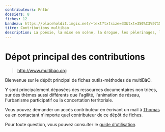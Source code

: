 ```yaml
---
contributeurs: Pntbr
dossiers: 8
fiches: 12
bandeau: https://placeholdit.imgix.net/~text?txtsize=33&txt=350%C3%97150&w=350&h=150
titre: Contributions multibao
description: La poésie, la mise en scène, la drogue, les pèlerinages, le dessin et la radio, chacune de ces activités a été un outil entre ses mains, « un moyen pour atteindre un peu de la réalité qui le fuit »1
---
```


# Dépot principal des contributions

> http://www.multibao.org

Bienvenue sur le dépôt principal de fiches outils-méthodes de multiBàO.

Y sont principalement déposées des ressources documentaires non triées, sur des thèmes aussi différents que l'agilité, l'animation de réseau, l'urbanisme participatif ou la concertation territoriale. 

Vous pouvez demander un accès contributeur en écrivant un mail à [Thomas](mailto:thomas.wolff@cpcoop.fr) ou en contactant n'importe quel contributeur de ce dépôt de fiches. 

Pour toute question, vous pouvez consulter le [guide d'utilisation](https://github.com/multibao/documentation/README.md).
